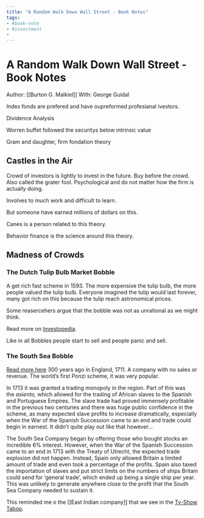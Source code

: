 ```yaml
---
title: "A Random Walk Down Wall Street - Book Notes"
tags:
- #book-note
- #investment
- 
---
```

# A Random Walk Down Wall Street - Book Notes
Author: [[Burton G. Malkiel]]
With: George Guidal

Index fonds are prefered and have oupreformed profesianal ivestors.

Dividence Analysis

Worren buffet followed the securitys below intrinsic value

Gram and daughter, firm fondation theory

## Castles in the Air
Crowd of investors is lightly to invest in the future. Buy before the crowd. Also called the grater fool. Psychological and do not matter how the firm is actually doing.

Involves to much work and difficult to learn.

But someone have earned millions of dollars on this.

Canes is a person related to this theory.

Behavior finance is the science around this theory.

## Madness of Crowds
### The Dutch Tulip Bulb Market Bobble
A get rich fast scheme in 1593.
The more expensive the tulip bulb, the more people valued the tulip bulb. Everyone imagined the tulip would last forever, many got rich on this because the tulip reach astronomical prices.

Some reasercehers argue that the bobble was not as unrational as we might think.

Read more on [Investopedia](https://www.investopedia.com/terms/d/dutch_tulip_bulb_market_bubble.asp).

Like in all Bobbles people start to sell and people panic and sell.

### The South Sea Bobble
[Read more here](https://www.historic-uk.com/HistoryUK/HistoryofEngland/South-Sea-Bubble/)
300 years ago in England, 1711. A company with no sales or revenue. The world’s first Ponzi scheme, it was very popular.

In 1713 it was granted a trading monopoly in the region. Part of this was the _asiento,_ which allowed for the trading of African slaves to the Spanish and Portuguese Empires. The slave trade had proved immensely profitable in the previous two centuries and there was huge public confidence in the scheme, as many expected slave profits to increase dramatically, especially when the War of the Spanish Succession came to an end and trade could begin in earnest. It didn’t quite play out like that however…

The South Sea Company began by offering those who bought stocks an incredible 6% interest. However, when the War of the Spanish Succession came to an end in 1713 with the Treaty of Utrecht, the expected trade explosion did not happen. Instead, Spain only allowed Britain a limited amount of trade and even took a percentage of the profits. Spain also taxed the importation of slaves and put strict limits on the numbers of ships Britain could send for ‘general trade’, which ended up being a single ship per year. This was unlikely to generate anywhere close to the profit that the South Sea Company needed to sustain it.

This reminded me o the [[East Indian company]]  that we see in the [Tv-Show Taboo](Tv-Show%20Taboo.md).

